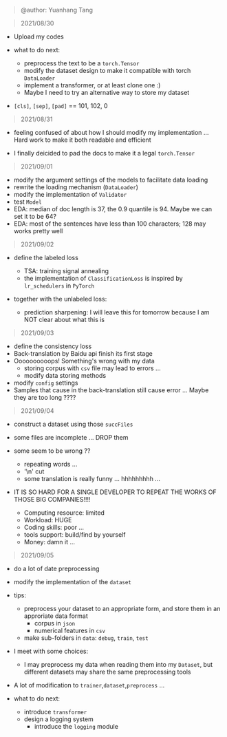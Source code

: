 > @author: Yuanhang Tang

> 2021/08/30
- Upload my codes
- what to do next:
    - preprocess the text to be a `torch.Tensor`
    - modify the dataset design to make it compatible with torch `DataLoader`
    - implement a transformer, or at least clone one :)
    - Maybe I need to try an alternative way to store my dataset
    
- `[cls]`, `[sep]`, `[pad]` == 101, 102, 0

> 2021/08/31
- feeling confused of about how I should modify my implementation ... Hard work to make it
  both readable and efficient
  
- I finally deicided to pad the docs to make it a legal `torch.Tensor`

> 2021/09/01
- modify the argument settings of the models to facilitate data loading
- rewrite the loading mechanism (`DataLoader`)
- modify the implementation of `Validator`
- test `Model`
- EDA: median of doc length is 37, the 0.9 quantile is 94. Maybe we can set it to be 64?
- EDA: most of the sentences have less than 100 characters; 128 may works pretty well

> 2021/09/02
- define the labeled loss
  - TSA: training signal annealing
  - the implementation of `ClassificationLoss` is inspired by `lr_schedulers` in `PyTorch`
  
- together with the unlabeled loss:
  - prediction sharpening: I will leave this for tomorrow because I am NOT clear 
    about what this is
    
> 2021/09/03
- define the consistency loss
- Back-translation by Baidu api finish its first stage
- Oooooooooops! Something's wrong with my data
  - storing corpus with `csv` file may lead to errors ...
  - modify data storing methods
- modify `config` settings
- Samples that cause in the back-translation still cause error ... Maybe they are too long ???? 

> 2021/09/04
- construct a dataset using those `succFiles`
- some files are incomplete ... DROP them
- some seem to be wrong ??
  - repeating words ...
  - '\n' cut
  - some translation is really funny ... hhhhhhhhh ...
  
- IT IS SO HARD FOR A SINGLE DEVELOPER TO REPEAT THE WORKS OF THOSE BIG COMPANIES!!!!
  - Computing resource: limited
  - Workload: HUGE
  - Coding skills: poor ...
  - tools support: build/find by yourself
  - Money: damn it ...
  
> 2021/09/05
- do a lot of date preprocessing
  
- modify the implementation of the `dataset`
  
- tips:
  - preprocess your dataset to an appropriate form, and store them in an approriate data format
    - corpus in `json`
    - numerical features in `csv`
  - make sub-folders in `data`: `debug`, `train`, `test`
  
- I meet with some choices:
  - I may preprocess my data when reading them into my `Dataset`, but different datasets may share
    the same preprocessing tools
    
- A lot of modification to `trainer`,`dataset`,`preprocess` ...
  
- what to do next:
  - introduce `transformer`
  - design a logging system
    - introduce the `logging` module